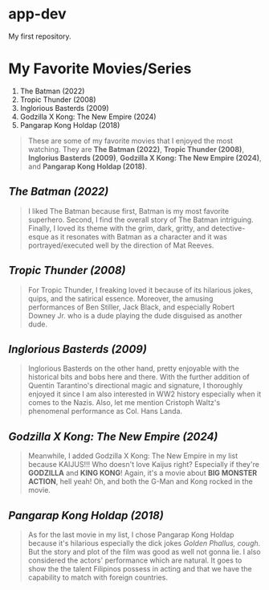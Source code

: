 # app-dev
My first repository.

# My Favorite Movies/Series

1. The Batman (2022)
2. Tropic Thunder (2008)
3. Inglorious Basterds (2009)
4. Godzilla X Kong: The New Empire (2024)
5. Pangarap Kong Holdap (2018)

> These are some of my favorite movies that I enjoyed the most watching. They are **The Batman (2022)**, **Tropic Thunder (2008)**, **Inglorius Basterds (2009)**, **Godzilla X Kong: The New Empire (2024)**, and **Pangarap Kong Holdap (2018)**.

## *The Batman (2022)*
> I liked The Batman because first, Batman is my most favorite superhero. Second, I find the overall story of The Batman intriguing. Finally, I loved its theme with the grim, dark, gritty, and detective-esque as it resonates with Batman as a character and it was portrayed/executed well by the direction of Mat Reeves.

## *Tropic Thunder (2008)*
> For Tropic Thunder, I freaking loved it because of its hilarious jokes, quips, and the satirical essence. Moreover, the amusing performances of Ben Stiller, Jack Black, and especially Robert Downey Jr. who is a dude playing the dude disguised as another dude.

## *Inglorious Basterds (2009)*
> Inglorious Basterds on the other hand, pretty enjoyable with the historical bits and bobs here and there. With the further addition of Quentin Tarantino's directional magic and signature, I thoroughly enjoyed it since I am also interested in WW2 history especially when it comes to the Nazis. Also, let me mention Cristoph Waltz's phenomenal performance as Col. Hans Landa.

## *Godzilla X Kong: The New Empire (2024)*
> Meanwhile, I added Godzilla X Kong: The New Empire in my list because KAIJUS!!! Who doesn't love Kaijus right? Especially if they're **GODZILLA** and **KING KONG**! Again, it's a movie about **BIG MONSTER ACTION**, hell yeah! Oh, and both the G-Man and Kong rocked in the movie.

## *Pangarap Kong Holdap (2018)*
> As for the last movie in my list, I chose Pangarap Kong Holdap because it's hilarious especially the dick jokes *Golden Phallus, cough*. But the story and plot of the film was good as well not gonna lie. I also considered the actors' performance which are natural. It goes to show the the talent Filipinos possess in acting and that we have the capability to match with foreign countries.
